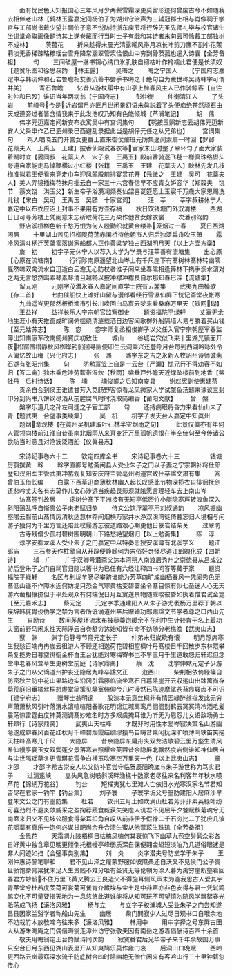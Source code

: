 <!-- { "loadSidebar": true } -->
　　面有忧民色天知报国心三年风月少两鬓雪霜深更莫留形迹何曾废古今不如随我去相伴老山林【鹤林玉露嘉定间杨伯子为湖州守治声为三辅冠郡士相与肖像祠于学宫与工部尚书戴少望并祠伯子意不悦防持浙东庾节将行辞先圣先师礼毕与校官诸生坐讲堂命取画像题诗其上遂巻藏而行当时士子有戯和其诗者末句云可怜戴工部独树不成林】
　　茨菰花
　　折来趁得未晨光清露晞风帯月凉长叶剪刀亷不割小花茉莉淡无香稀疎略糁瑶台雪升降常涵翠管浆恰恨山中穷到骨茨菰也遣入诗囊【全芳备祖】
　　句
　　三间破屋一牀书锦心绣口氷肌肤自纫枯叶作袴襦此君便是长须奴【题贫乐图和徐思叔韵　林玉露】
　　吴晦之
　　晦之宁国人
　　【宁国府志嘉定中与韩沆仲和石岩鲁瞻相友善沆善书尝手书晦之十绝句自为跋世称吴诗韩字可谓并美】
　　寄石鲁瞻
　　忆昔从游杖履中有山亭上醉春风主人已作骑鲸客【自注时仲和巳殁】谁识当年两病翁【宁国府志】
　　彭仲衡
　　仲衡清江人
　　了头岩
　　前峰号今是近岩谓月亦匪月世闲景幻语未眞説着了头便痴绝苍然顽石由天成道旁过者皆含情我来于此发浩叹乃知有色能倾城【芦浦笔记】
　　胡　伟
　　伟字元迈嘉定间新安布衣寓吴中有宫词集句
　　【鹗按玉照新志云胡伟元迈新安人父舜申作乙已泗州录巳酉避乱录据此当是胡仔元任之从兄弟也】
　　宫词集句
　　鸡人唱晓五门开宫女更番上直来御仗催班元防集遥闻索扇一时回【罗邺　花蘂夫人　王禹玉　王建】披香仙殿试春衣等官家未出时整了翠环匀了面大家装着鬭时宜【晏同叔　花蘂夫人　宋子京　王禹玉】殿前香骑逐飞毬一様真珠络辔头夸道自家能走马掉鞭横过小红楼【张籍　王禹玉　王建　花蘂夫人】映林先发几枝梅准拟君王便看来竞走巾车迎凤辇殿前排宴赏花开【元微之　王建　吴可　花蘂夫人】美人弄镜插梅花抺月批云自一家三十六宫春信早不应青女妒容华【郑毅夫　饶节　蔡文饶　洪玉父】新生帝子浴漪澜频奏仙韶喜诞筵愿上玉宸千万歳大家恩赐洗儿钱【宋白　吴可　王禹玉　吴赜　十家宫词】
　　汪　莘
　　莘字叔耕休宁人嘉定中以布衣应诏上封事不果用有方壶存稿
　　秋日饮钱塘门外双清楼
　　西湖日日可寻芳楼上凭阑意未忘斫取荷花三万朶作他贫女嫁衣裳
　　次潘别驾韵
　　野店溪桥栁色新千愁万恨为何人殷勤织就黄金缕帯笼烟过一春
　　夏日西湖闲居
　　十里湖山苦见招栁隄荷荡赤阑桥待他朝市人归后独泛扁舟吹玉箫
　　露冷风清斗柄迁芙蕖零落谢家船都人正作黄粱梦独占西湖明月天【以上方壶方稾】
　　詹　初
　　初字子元休宁人以荐入太学为学录与汪莘善有流塘集
　　出心原【心原在流塘南】
　　行行陟南原遥望北山岑上有千尺崖下有髙树林髙林转幽隩戛然啼双禽流水自迅逝白云澹无心防杖者谁子闲来坐春隂相逢箨林下擕手溪水濵对之两无言悠然鸣素琴素琴清且越畅以披冲襟冲襟良自尔那知春巳深【流塘集】
　　留元刚
　　元刚字茂潜永春人嘉定间直学士院有云麓集
　　武夷九曲棹歌【存二首】
　　七曲催船快上滩好山留与漫郎看经行雪瀑仙屏下恍记斋堂夜帐寒
　　九曲遥岑更郁然板桥渔市引长川唤回白马賔云梦来看桑麻万里天【铁网瑚】
　　王益祥
　　益祥长乐人宁宗朝官监察御史
　　题资福院平绿轩
　　丈室无余地生涯小有天推窗成旷阔俯槛绕清涟载酒日边客闻歌栁外船隔墙人易与賸着买山钱【至元姑苏志】
　　陈　宓
　　宓字师复丞相俊卿子以父任入官宁宗朝歴军器监簿出知南康军改南劒州寳庆初致仕
　　城山
　　谷城岩穴似飞来十里湖光镜面开夜松窗僧榻静秋风栁岸钓船回寻幽便叩生云洞乘兴还登呼月台毎到西湖吟咏处令人偏忆故山梅【兴化府志】
　　张　潞
　　潞字东之吉之永新人牧昭州诗师诚斋石湖有张昭州集
　　句
　　防勲蓑笠上自是一云台【严瀬】忧兄行不得劝客不如归【答二禽】独木乘危渉劳薪帯湿炊【秋雨】紫垂戸外瞻天近绿坠楼前到地香【紫牡丹　后村诗话】
　　陈　壎
　　壎俊卿之后知南安县
　　谢赵宪副使惠建茶
　　贡余自合到侯王谁遣甘芳入苋肠野客惊看龙凤銙家人学试蟹鱼汤题来谏议三封印分到尚书八饼纲尽洒从前腥腐气时时浇取简编香【莆阳文献】
　　曾　槃
　　槃字乐道几之孙左司逢之子官工部
　　句
　　还持病眼将昏力来看仙山未了青【题武夷　合璧事类续集】
　　吴　机
　　机字子发天台人嘉定中知眞州
　　题烟竒观楼【在眞州吴机建取叶石林半空烟雨之句】
　　此景仪眞亦有年何人管领向楼前江淮自昔虽南北烟雨从来肎变迁万里孤帆遗恨在半空佳句至今传诸公欲防当时意且对沧波泛酒船【仪眞县志】

　　宋诗纪事巻六十二
　　钦定四库全书
　　宋诗纪事巻六十三　　　　　钱塘厉鹗撰黄　榦
　　榦字直卿号勉斋闽县人受业朱子之门以子妻之宁宗朝补将仕郎歴知汉阳军主管武夷冲祐观复知安庆府主管亳州明道宫致仕卒諡文肃有集
　　答曾伯玉借长编
　　白露下百草迅商薄秋林幽人起长叹感此节物深揽衣自徘徊抚剑还悲吟丈夫各有志莫作儿女心涉远当疾趋畏影须就隂愿言理轻车去上南山岑
　　访髙签判故居
　　逺树分髙下平洲接有无短亭低密竹小艇隐寒芦转浪鱼深入斜阳鵶乱呼自惭贵公子未老赋归欤
　　侍文公饮浮翠亭用刘叔通韵
　　凉风振幽壑隂云翳前山髙情厉清秋适意林莽间烟横万家井水浄双溪湾徙倚暮忘归人境相与闲游子独何为千里方言还陪此杖屦游忘彼道路艰心期更他日依岩结柴关
　　过翠防
　　古寺残僧少孤村碧树围明朝山下路愁絶望烟归【以上勉斋集】
　　陈　淳
　　淳字安卿龙溪人受业朱子之门嘉定中以特奏恩授安溪簿有北溪字义
　　题江郎庙
　　三石参天作柱擎自从开辟便峥嵘何为末俗好竒怪尽道江郎魄化成【四朝诗】
　　辅　广
　　广字汉卿号潜斋父达本河朔人南渡居秀州之崇徳县从吕成公游后登朱子之门自祠官归隐以著书为已任有六经注释四书问答等藏于家
　　题资福院平緑轩
　　名区与利垅羊肠尽攀跻谁能为芳草四旷成幽栖春风一凭阑秀色无髙低山遥不作障水近何妨堤只恐金气寒黄枯变碧萋坐令羣目惊有似七圣迷人心无天游六凿相攘挤但于平处观众有何端倪日月互賔送景物随乖暌彼昏如执着惟君试金箆【至元嘉禾志】
　　蔡元定
　　元定字季通建阳人从朱子游尤袤杨万里荐于朝以疾辞韩侂胄设伪学之禁为言者所诋谪道州卒后赠廸功郎赐諡文节学者尊之曰西山先生
　　自励诗
　　数间茅屋环流水布被藜羮饱暖余不在利中生计较肯于名上着功夫窗前野马闲来徃天际浮云自巻舒穷达始知皆有命不妨随分老樵渔【武夷山志】
　　蔡　渊
　　渊字伯静号节斋元定长子
　　仲弟未归嵗晩有懐
　　明月照席寒生我愁百端冉冉嵗云徂游人不顾还相送荷花碧相望枫叶丹髙楼日千回散步东林隈攀条复揽秀日暮空徘徊金杯白玉台犹能对寒梅寄书岂不早三月千里道敢怨归轩迟但念堂中老春风萱草生更树堂前庭【诗家鼎脔】
　　蔡　沈
　　沈字仲黙元定子少游朱子之门从父谪道州护丧还隐居九峰卒諡文正
　　逰西山
　　柴荆相依倚緑篠自防密秋兰防中花山果路边实沿冈引霜藤临流坐寒石日暮隂崖开云収逺山出踈篱尚存菊荒庭旧垂橘丝桐想虚堂简策见静室俯仰今几时漫然已陈迹摩挲苍苔痕屐齿不可识【建宁府志】
　　赠琴士翁明逺
　　胶漆本无意丝桐非有情因縁醉翁指发此无穷声萧萧秋风引叶落渭水濵喧喧阳春歌花明锦江城离鸾月徊徊别鹤云冥冥清冷洒毛髪震荡惊雷霆曲度神莫测调髙妙难名时方多艰虞掩耳谁为听无为恩怨儿女语敌场勇士轩昻行【诗家鼎脔】
　　武夷山天柱峰
　　才既非时用性本爱岑寂决策名山游幽隐遂成癖春风百花红秋月千嶂碧烟霞结绸缪猿鸟自畴昔乗闲抚深旷喷薄鸣铁笛笑挹天柱峰髙寒几千尺
　　大隐屏
　　昔余隐屏东扁舟夹双龙浩歌碧云里万壑生清风羣仙幔亭宴玉女双鬓蓬夕景落寒岩照耀金芙蓉昔余隐屏北飘然度岩侧谁知神仙居自与尘世隔瑶草冬更青琪花雪争白横玉吹寒空万里天一色【以上武夷山志】
　　章才邵
　　才邵字希古崇安人以父防补官尝守临贺辰阳晩嵗与朱子游世称为笃实君子
　　过清逺峡
　　嵓头风急树攲斜溪畔渔樵十数家老尽往来名利客年年秋水暎芦花【锦绣万花谷】
　　钓台
　　短櫂夷犹七里滩人亡依旧水光寒汉家名节君知否尽在君家一钓竿【钓台集】
　　刘子寰
　　子寰字圻父号篁防建阳人居麻沙早登朱文公之门有篁防集
　　杜若
　　钦州五月土如炊满山杜若芳菲菲素英緑叶纷可喜劲烈不避炎歊威采之盈掬荐蔬食臧获失笑庖人讥君不见屈平夕餐赋秋菊魂兮无南盍来归又不见坡公服食得枲耳扣角自叹从前非伊予假禄二千石穷比二子犹庻几湌花嚼蘂有真乐一饱何必谋甘肥尚余升合渍生蜜从他薏苡生珠玑【全芳备祖】
　　金鳯花
　　天霜凋九陵梧桐日枯槁凤徳何其衰惊飞下幽草九苞空髣髴众彩各自好黄中独含章见晩更倾倒托根幔亭峰弱质深自保便翾金翅短淡泊乃几道俗眼迷是非人间迹如扫【合璧事类别集】
　　刘　炎
　　炎字潜夫号防堂学于朱子
　　王刚仲惠诗醉笔聊和
　　君不见山泽之癯蒙野服如彼隰桑还自沃又不见侯门公子贵且骄饱豢膏粱犹未足人生贵贱不难分唯有圣贤无等伦朝为涂人暮为禹穷崖断壑看回春君方妙龄不住万里飞黄又腾去王良造父不得施耳侧风声未为遽我思古人爱其宇青苹堂兮杜若庑芰荷可裳菊可餐肯介纎埃与尘土是中非声亦非色安得与君一凭轼鹍鹏变化不可量要指天地为一息悠悠此道谁能将从知可玩不可望慎勿随风学飘絮春光骀荡成飞扬【濓洛风雅】
　　杨与立
　　与立字子权浦城人受业朱子之门尝知遂昌县因家兰谿学者称船山先生
　　幽居
　　柴门閴寂少人过尽日观书口自哦余地不妨栽竹木放敎啼鸟往来多【濓洛风雅】
　　林用中
　　用中字择之号东屏古田人从游朱晦庵之门偶偕晦翁走潭州访守张敬夫因有南岳之游着倡酬诗百四十余首
　　敬夫用晦翁定王台韵赋诗同次韵
　　寂寞番君后光华帝子来千年余故国万事只空台日月东西见湖山表里开从知爽鸠乐莫作雍门哀
　　后洞山口晚赋
　　西岭更西路云岚最窈深水流千防底树合四时隂幽絶无僧住闲来有客吟山行三十里钟磬忽传心
